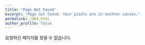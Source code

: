 ```yaml
---
title: "Page Not Found"
excerpt: "Page not found. Your pixels are in another canvas."
permalink: /404.html
author_profile: false
---
```


요청하신 페이지를 찾을 수 없습니다.



<script>
  var GOOG_FIXURL_LANG = 'en';
  var GOOG_FIXURL_SITE = 'https://heyjin0225.com'
</script>
<script src="https://linkhelp.clients.google.com/tbproxy/lh/wm/fixurl.js">
</script>
